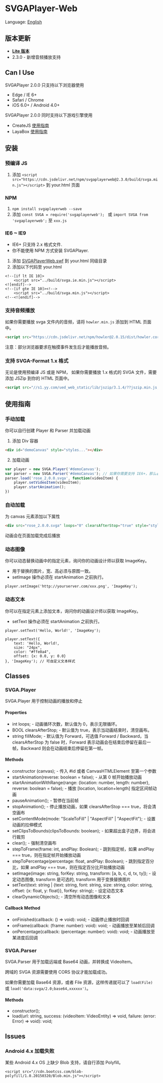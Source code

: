# SVGAPlayer-Web

Language: [English](README.md)

## 版本更新

* **[Lite 版本](https://github.com/svga/SVGAPlayer-Web-Lite)**
* 2.3.0 - 新增音频播放支持

## Can I Use

SVGAPlayer 2.0.0 只支持以下浏览器使用

* Edge / IE 6+
* Safari / Chrome
* iOS 6.0+ / Android 4.0+

SVGAPlayer 2.0.0 同时支持以下游戏引擎使用

* CreateJS [使用指南](CreateJS.README.md)
* LayaBox [使用指南](LayaBox.README.md)

## 安装

### 预编译 JS
1. 添加 ```<script src="https://cdn.jsdelivr.net/npm/svgaplayerweb@2.3.0/build/svga.min.js"></script>``` 到 your.html 页面

### NPM
1. ```npm install svgaplayerweb --save```
2. 添加 ```const SVGA = require('svgaplayerweb'); ``` 或 ```import SVGA from 'svgaplayerweb';``` 至 ```xxx.js```

### IE6 ~ IE9

* IE6+ 只支持 2.x 格式文件.
* 你不能使用 NPM 方式安装 SVGAPlayer.

1. 添加 [SVGAPlayerWeb.swf](https://github.com/yyued/SVGAPlayer-Web/blob/master/tests/SVGAPlayerWeb.swf) 到 your.html 同级目录
2. 添加以下代码至 your.html

```
<!--[if lt IE 10]> 
    <script src="../build/svga.ie.min.js"></script>
<![endif]-->
<!--[if gte IE 10]><!-->
    <script src="../build/svga.min.js"></script>
<!--<![endif]-->
```

### 支持音频播放

如果你需要播放 svga 文件内的音频，请将 ```howler.min.js``` 添加到 HTML 页面中。

```html
<script src="https://cdn.jsdelivr.net/npm/howler@2.0.15/dist/howler.core.min.js"></script>
```

注意：部分浏览器要求在触摸事件发生后才能播放音频。

### 支持 SVGA-Format 1.x 格式

无论是使用预编译 JS 或是 NPM， 如果你需要播放 1.x 格式的 SVGA 文件，需要添加 JSZip 到你的 HTML 页面中。

```html
<script src="//s1.yy.com/ued_web_static/lib/jszip/3.1.4/??jszip.min.js,jszip-utils.min.js" charset="utf-8"></script>
```

## 使用指南

### 手动加载

你可以自行创建 Player 和 Parser 并加载动画

1. 添加 Div 容器

```html
<div id="demoCanvas" style="styles..."></div>
```

2. 加载动画

```js
var player = new SVGA.Player('#demoCanvas');
var parser = new SVGA.Parser('#demoCanvas'); // 如果你需要支持 IE6+，那么必须把同样的选择器传给 Parser。
parser.load('rose_2.0.0.svga', function(videoItem) {
    player.setVideoItem(videoItem);
    player.startAnimation();
})
```

### 自动加载

为 canvas 元素添加以下属性

```html
<div src="rose_2.0.0.svga" loops="0" clearsAfterStop="true" style="styles..."></div>
```

动画会在页面加载完成后播放

### 动态图像

你可以动态替换动画中的指定元素，询问你的动画设计师以获取 ImageKey。

* 用于替换的图片，宽、高必须与原图一致。
* setImage 操作必须在 startAnimation 之前执行。

```
player.setImage('http://yourserver.com/xxx.png', 'ImageKey');
```

### 动态文本

你可以在指定元素上添加文本，询问你的动画设计师以获取 ImageKey。

* setText 操作必须在 startAnimation 之前执行。

```
player.setText('Hello, World!', 'ImageKey');
```

```
player.setText({ 
    text: 'Hello, World!, 
    size: "24px", 
    color: "#ffe0a4",
    offset: {x: 0.0, y: 0.0}
}, 'ImageKey'); // 可自定义文本样式
```

## Classes

### SVGA.Player

SVGA.Player 用于控制动画的播放和停止

#### Properties

* int loops; - 动画循环次数，默认值为 0，表示无限循环。
* BOOL clearsAfterStop; - 默认值为 true，表示当动画结束时，清空画布。
* string fillMode; - 默认值为 Forward，可选值 Forward / Backward，当 clearsAfterStop 为 false 时，Forward 表示动画会在结束后停留在最后一帧，Backward 则会在动画结束后停留在第一帧。

#### Methods

* constructor (canvas); - 传入 #id 或者 CanvasHTMLElement 至第一个参数
* startAnimation(reverse: boolean = false); - 从第 0 帧开始播放动画
* startAnimationWithRange(range: {location: number, length: number}, reverse: boolean = false); - 播放 [location, location+length] 指定区间帧动画
* pauseAnimation(); - 暂停在当前帧
* stopAnimation(); - 停止播放动画，如果 clearsAfterStop === true，将会清空画布
* setContentMode(mode: "ScaleToFill" | "AspectFill" | "AspectFit"); - 设置动画的拉伸模式
* setClipsToBounds(clipsToBounds: boolean); - 如果超出盒子边界，将会进行裁剪
* clear(); - 强制清空画布
* stepToFrame(frame: int, andPlay: Boolean); - 跳到指定帧，如果 andPlay === true，则在指定帧开始播放动画
* stepToPercentage(percentage: float, andPlay: Boolean); - 跳到指定百分比，如果 andPlay === true，则在指定百分比开始播放动画
* setImage(image: string, forKey: string, transform: [a, b, c, d, tx, ty]); - 设定动态图像, transform 是可选的, transform 用于变换替换图片
* setText(text: string | {text: string, font: string, size: string, color: string, offset: {x: float, y: float}}, forKey: string); - 设定动态文本
* clearDynamicObjects(); - 清空所有动态图像和文本

#### Callback Method
* onFinished(callback: () => void): void; - 动画停止播放时回调
* onFrame(callback: (frame: number): void): void; - 动画播放至某帧后回调
* onPercentage(callback: (percentage: number): void): void; - 动画播放至某进度后回调

### SVGA.Parser

SVGA.Parser 用于加载远端或 Base64 动画，并转换成 VideoItem。

跨域的 SVGA 资源需要使用 CORS 协议才能加载成功。

如果你需要加载 Base64 资源，或者 File 资源，这样传递就可以了 ```load(File)``` 或 ```load('data:svga/2.0;base64,xxxxxx')```。

#### Methods

* constructor();
* load(url: string, success: (videoItem: VideoEntity) => void, failure: (error: Error) => void): void;

## Issues

### Android 4.x 加载失败

某些 Android 4.x OS 上缺少 Blob 支持，请自行添加 Polyfill。

```
<script src="//cdn.bootcss.com/blob-polyfill/1.0.20150320/Blob.min.js"></script>
```
